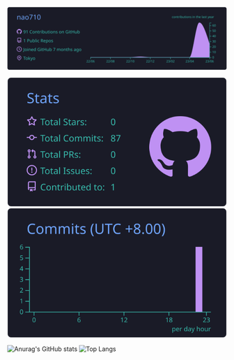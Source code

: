 ![](https://raw.githubusercontent.com/nao710/nao710/main/profile-summary-card-output/tokyonight/0-profile-details.svg)

![](https://raw.githubusercontent.com/nao710/nao710/main/profile-summary-card-output/tokyonight/3-stats.svg)
![](https://raw.githubusercontent.com/nao710/nao710/main/profile-summary-card-output/tokyonight/4-productive-time.svg)

![Anurag's GitHub stats](https://github-readme-stats.vercel.app/api?username=nao710&show_icons=true&theme=tokyonight)
![Top Langs](https://github-readme-stats.vercel.app/api/top-langs/?username=nao710&layout=compact&theme=tokyonight)
